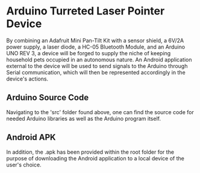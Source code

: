 Arduino Turreted Laser Pointer Device
=========================================================================
By combining an Adafruit Mini Pan-Tilt Kit with a sensor shield, a 6V/2A power supply, a laser diode, a HC-05 Bluetooth Module, and an Arduino UNO REV 3, a device will be forged to supply the niche of keeping household pets occupied in an autonomous nature. An Android application external to the device will be used to send signals to the Arduino through Serial communication, which will then be represented accordingly in the device's actions.

Arduino Source Code
-------------------------------------------------------------------------
Navigating to the 'src' folder found above, one can find the source code for needed Arduino libraries as well as the Arduino program itself. 

Android APK
-------------------------------------------------------------------------
In addition, the .apk has been provided within the root folder for the purpose of downloading the Android application to a local device of the user's choice.
